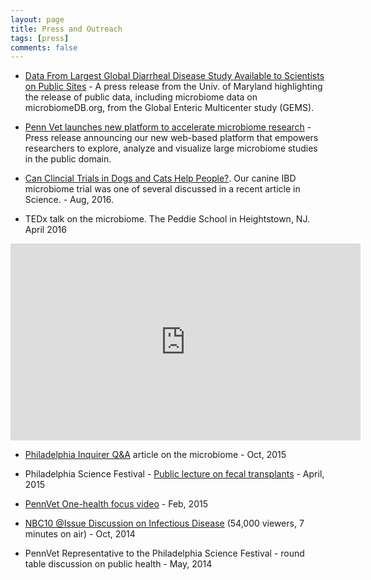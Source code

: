 ```yaml
---
layout: page
title: Press and Outreach
tags: [press]
comments: false
---
```


* [Data From Largest Global Diarrheal Disease Study Available to Scientists on Public Sites](https://bit.ly/2CspdxH) - A press release from the Univ. of Maryland highlighting the release of public data, including microbiome data on microbiomeDB.org, from the Global Enteric Multicenter study (GEMS). 

* [Penn Vet launches new platform to accelerate microbiome research](https://bit.ly/2ChZQwZ) - Press release announcing our new web-based platform that empowers researchers to explore, analyze and visualize large microbiome studies in the public domain.

* [Can Clincial Trials in Dogs and Cats Help People?](http://www.sciencemag.org/news/2016/08/can-clinical-trials-dogs-and-cats-help-people). Our canine IBD microbiome trial was one of several discussed in a recent article in Science. - Aug, 2016.

* TEDx talk on the microbiome. The Peddie School in Heightstown, NJ.  April 2016
<iframe width="560" height="315" src="https://www.youtube.com/embed/ujA679RgKbw" frameborder="0" allowfullscreen></iframe>

* [Philadelphia Inquirer Q&A](http://www.philly.com/philly/news/science/20151025_About_the_world_within_us.html) article on the microbiome	- Oct, 2015

* Philadelphia Science Festival - [Public lecture on fecal transplants](http://bit.ly/1JZ2hAH) - April, 2015

* [PennVet One-health focus video](https://vimeo.com/127722934) - Feb, 2015

* [NBC10 @Issue Discussion on Infectious Disease](https://vimeo.com/109848440) (54,000 viewers, 7 minutes on air) - Oct, 2014

* PennVet Representative to the Philadelphia Science Festival - round table discussion on public health - May, 2014
